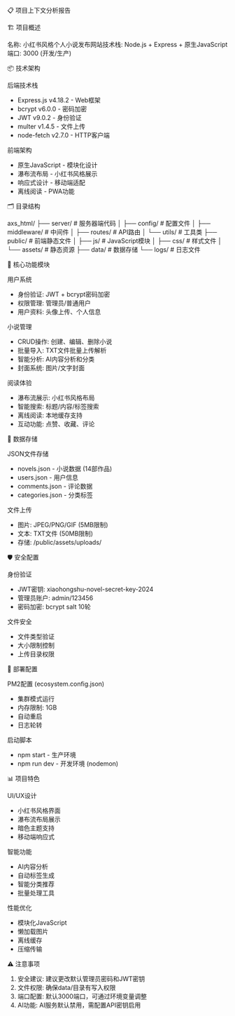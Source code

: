 📋 项目上下文分析报告

  🏗️  项目概述

  名称: 小红书风格个人小说发布网站技术栈: Node.js + Express + 原生JavaScript端口:
  3000 (开发/生产)

  📦 技术架构

  后端技术栈

  - Express.js v4.18.2 - Web框架
  - bcrypt v6.0.0 - 密码加密
  - JWT v9.0.2 - 身份验证
  - multer v1.4.5 - 文件上传
  - node-fetch v2.7.0 - HTTP客户端

  前端架构

  - 原生JavaScript - 模块化设计
  - 瀑布流布局 - 小红书风格展示
  - 响应式设计 - 移动端适配
  - 离线阅读 - PWA功能

  🗂️  目录结构

  axs_html/
  ├── server/                   # 服务器端代码
  │   ├── config/               # 配置文件
  │   ├── middleware/           # 中间件
  │   ├── routes/               # API路由
  │   └── utils/                # 工具类
  ├── public/                   # 前端静态文件
  │   ├── js/                   # JavaScript模块
  │   ├── css/                  # 样式文件
  │   └── assets/               # 静态资源
  ├── data/                     # 数据存储
  └── logs/                     # 日志文件

  🔧 核心功能模块

  用户系统

  - 身份验证: JWT + bcrypt密码加密
  - 权限管理: 管理员/普通用户
  - 用户资料: 头像上传、个人信息

  小说管理

  - CRUD操作: 创建、编辑、删除小说
  - 批量导入: TXT文件批量上传解析
  - 智能分析: AI内容分析和分类
  - 封面系统: 图片/文字封面

  阅读体验

  - 瀑布流展示: 小红书风格布局
  - 智能搜索: 标题/内容/标签搜索
  - 离线阅读: 本地缓存支持
  - 互动功能: 点赞、收藏、评论

  💾 数据存储

  JSON文件存储

  - novels.json - 小说数据 (14部作品)
  - users.json - 用户信息
  - comments.json - 评论数据
  - categories.json - 分类标签

  文件上传

  - 图片: JPEG/PNG/GIF (5MB限制)
  - 文本: TXT文件 (50MB限制)
  - 存储: /public/assets/uploads/

  🛡️  安全配置

  身份验证

  - JWT密钥: xiaohongshu-novel-secret-key-2024
  - 管理员账户: admin/123456
  - 密码加密: bcrypt salt 10轮

  文件安全

  - 文件类型验证
  - 大小限制控制
  - 上传目录权限

  🚀 部署配置

  PM2配置 (ecosystem.config.json)

  - 集群模式运行
  - 内存限制: 1GB
  - 自动重启
  - 日志轮转

  启动脚本

  - npm start - 生产环境
  - npm run dev - 开发环境 (nodemon)

  📊 项目特色

  UI/UX设计

  - 小红书风格界面
  - 瀑布流布局展示
  - 暗色主题支持
  - 移动端响应式

  智能功能

  - AI内容分析
  - 自动标签生成
  - 智能分类推荐
  - 批量处理工具

  性能优化

  - 模块化JavaScript
  - 懒加载图片
  - 离线缓存
  - 压缩传输

  ⚠️ 注意事项

  1. 安全建议: 建议更改默认管理员密码和JWT密钥
  2. 文件权限: 确保data/目录有写入权限
  3. 端口配置: 默认3000端口，可通过环境变量调整
  4. AI功能: AI服务默认禁用，需配置API密钥启用
